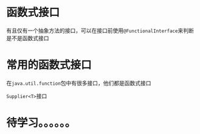 # 函数式接口

有且仅有一个抽象方法的接口，可以在接口前使用`@FunctionalInterface`来判断是不是函数式接口

# 常用的函数式接口

在`java.util.function`包中有很多接口，他们都是函数式接口

`Supplier<T>`接口





# 待学习。。。。。。

